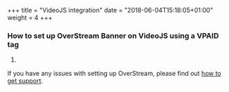 +++
title = "VideoJS integration"
date = "2018-06-04T15:18:05+01:00"
weight = 4
+++

### How to set up OverStream Banner on VideoJS using a VPAID tag

1.


If you have any issues with setting up OverStream, please find out [how to get support](/demand/how-to-get-support/).
